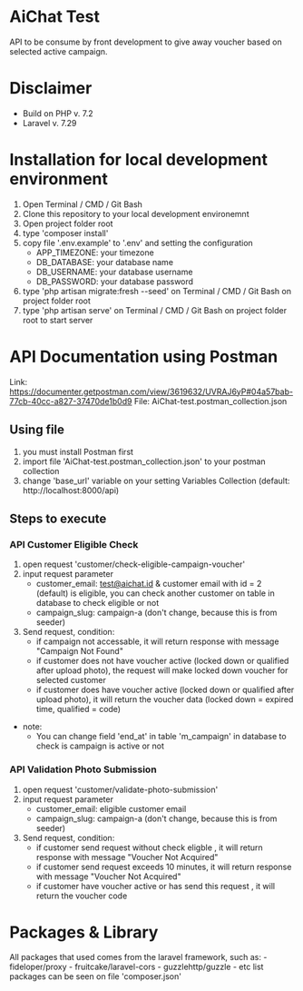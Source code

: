 # AiChat Test
API to be consume by front development to give away voucher based on selected active campaign.

# Disclaimer
- Build on PHP v. 7.2 
- Laravel v. 7.29

# Installation for local development environment

1. Open Terminal / CMD / Git Bash
2. Clone this repository to your local development environemnt
3. Open project folder root
4. type 'composer install'
5. copy file '.env.example' to '.env' and setting the configuration 
    - APP_TIMEZONE: your timezone
    - DB_DATABASE: your database name
    - DB_USERNAME: your database username
    - DB_PASSWORD: your database password
6. type 'php artisan migrate:fresh --seed' on Terminal / CMD / Git Bash on project folder root
7. type 'php artisan serve' on Terminal / CMD / Git Bash on project folder root to start server

# API Documentation using Postman
Link: https://documenter.getpostman.com/view/3619632/UVRAJ6yP#04a57bab-77cb-40cc-a827-37470de1b0d9
File: AiChat-test.postman_collection.json

## Using file
1. you must install Postman first
2. import file 'AiChat-test.postman_collection.json' to your postman collection
3. change 'base_url' variable on your setting Variables Collection (default: http://localhost:8000/api)

## Steps to execute
### API Customer Eligible Check
1. open request 'customer/check-eligible-campaign-voucher'
2. input request parameter
    - customer_email: 
    test@aichat.id & customer email with id = 2 (default) is eligible, you can check another customer on table in database to check eligible or not
    - campaign_slug: campaign-a (don't change, because this is from seeder)
3. Send request, condition:
    - if campaign not accessable, it will return response with message "Campaign Not Found"
    - if customer does not have voucher active (locked down or qualified after upload photo), the request will make locked down voucher for selected customer
    - if customer does have voucher active (locked down or qualified after upload photo), it will return the voucher data (locked down = expired time, qualified = code)
- note:
    - You can change field 'end_at' in table 'm_campaign' in database to check is campaign is active or not


### API Validation Photo Submission
1. open request 'customer/validate-photo-submission'
2. input request parameter
    - customer_email: eligible customer email
    - campaign_slug: campaign-a (don't change, because this is from seeder)
3. Send request, condition:
    - if customer send request without check eligble , it will return response with message "Voucher Not Acquired"
    - if customer send request exceeds 10 minutes, it will return response with message "Voucher Not Acquired"
    - if customer have voucher active or has send this request , it will return the voucher code


# Packages & Library

All packages that used comes from the laravel framework, such as:
    - fideloper/proxy
    - fruitcake/laravel-cors
    - guzzlehttp/guzzle
    - etc
list packages can be seen on file 'composer.json'
